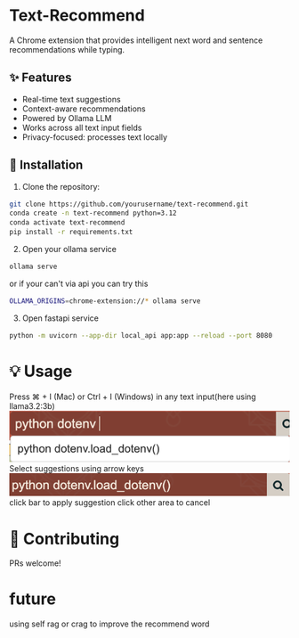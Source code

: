 # Text-Recommend

A Chrome extension that provides intelligent next word and sentence recommendations while typing.



## ✨ Features
- Real-time text suggestions
- Context-aware recommendations
- Powered by Ollama LLM
- Works across all text input fields
- Privacy-focused: processes text locally

## 🚀 Installation

1. Clone the repository:
```bash
git clone https://github.com/yourusername/text-recommend.git
conda create -n text-recommend python=3.12
conda activate text-recommend
pip install -r requirements.txt
```

2. Open your ollama service
```bash
ollama serve
```
or if your can't via api you can try this 
```bash
OLLAMA_ORIGINS=chrome-extension://* ollama serve
```

3. Open fastapi service
```bash
python -m uvicorn --app-dir local_api app:app --reload --port 8080
```

# 💡 Usage
Press ⌘ + I (Mac) or Ctrl + I (Windows) in any text input(here using llama3.2:3b)
![Text-Recommend Demo1](./pic1.png)
Select suggestions using arrow keys
![Text-Recommend Demo2](./pic2.png)
click bar to apply suggestion
click other area to cancel 

# 🤝 Contributing
PRs welcome! 

# future
using self rag or crag to improve the recommend word

